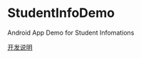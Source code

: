 # StudentInfoDemo
Android App Demo for Student Infomations 

[开发说明](https://valpha.xyz/2019/07/10/%E5%AD%A6%E7%94%9F%E7%AE%A1%E7%90%86%E7%B3%BB%E7%BB%9F%E7%9A%84%E5%AE%9E%E4%BE%8B/#more)

